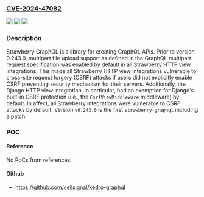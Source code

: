 ### [CVE-2024-47082](https://cve.mitre.org/cgi-bin/cvename.cgi?name=CVE-2024-47082)
![](https://img.shields.io/static/v1?label=Product&message=strawberry&color=blue)
![](https://img.shields.io/static/v1?label=Version&message=%3D%20%3C%200.243.0%20&color=brighgreen)
![](https://img.shields.io/static/v1?label=Vulnerability&message=CWE-352%3A%20Cross-Site%20Request%20Forgery%20(CSRF)&color=brighgreen)

### Description

Strawberry GraphQL is a library for creating GraphQL APIs. Prior to version 0.243.0, multipart file upload support as defined in the GraphQL multipart request specification was enabled by default in all Strawberry HTTP view integrations. This made all Strawberry HTTP view integrations vulnerable to cross-site request forgery (CSRF) attacks if users did not explicitly enable CSRF preventing security mechanism for their servers. Additionally, the Django HTTP view integration, in particular, had an exemption for Django's built-in CSRF protection (i.e., the `CsrfViewMiddleware` middleware) by default. In affect, all Strawberry integrations were vulnerable to CSRF attacks by default. Version `v0.243.0` is the first `strawberry-graphql` including a patch.

### POC

#### Reference
No PoCs from references.

#### Github
- https://github.com/cellsignal/kedro-graphql

